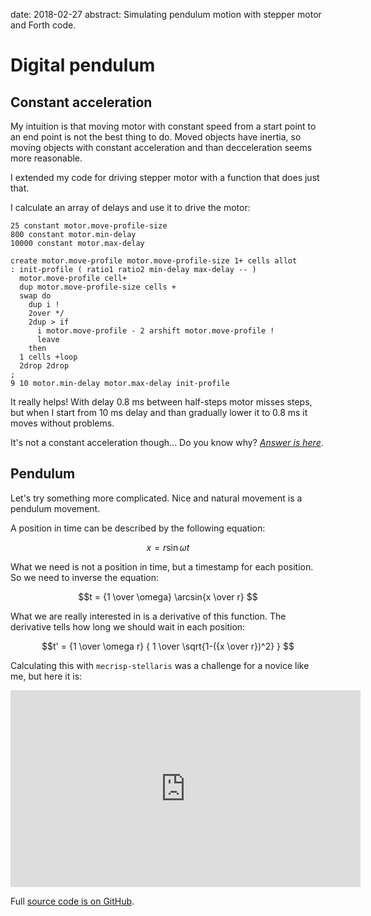 date: 2018-02-27
abstract: Simulating pendulum motion with stepper motor and Forth code.

# Digital pendulum
## Constant acceleration

My intuition is that moving motor with constant speed from a start point to
an end point is not the best thing to do. Moved objects have inertia, so
moving objects with constant acceleration and than decceleration seems more
reasonable.

I extended my code for driving stepper motor with a function that does
just that.

I calculate an array of delays and use it to drive the motor:

```forth
25 constant motor.move-profile-size
800 constant motor.min-delay
10000 constant motor.max-delay

create motor.move-profile motor.move-profile-size 1+ cells allot
: init-profile ( ratio1 ratio2 min-delay max-delay -- )
  motor.move-profile cell+
  dup motor.move-profile-size cells +
  swap do
    dup i !
    2over */
    2dup > if
      i motor.move-profile - 2 arshift motor.move-profile !
      leave
    then
  1 cells +loop
  2drop 2drop
;
9 10 motor.min-delay motor.max-delay init-profile
```

It really helps! With delay 0.8 ms between half-steps motor misses steps,
but when I start from 10 ms delay and than gradually lower it to 0.8 ms
it moves without problems.

It's not a constant acceleration though... Do you know why?
[*Answer is here*](004-Constant-acceleration-revisited).

## Pendulum
Let's try something more complicated. Nice and natural movement is a pendulum movement.

A position in time can be described by the following equation:

$$x = r \sin{\omega t}$$

What we need is not a position in time, but a timestamp for each position. So we need to inverse the equation:

$$t = {1 \over \omega} \arcsin{x \over r} $$

What we are really interested in is a derivative of this function. The derivative tells how long we should wait in each position:

$$t' = {1 \over \omega r} { 1 \over \sqrt{1-({x \over r})^2} } $$

Calculating this with `mecrisp-stellaris` was a challenge for a novice like me, but here it is:

<iframe width="560" height="315" src="https://www.youtube.com/embed/tZ4Z8J8wuLw?rel=0" frameborder="0" allow="autoplay; encrypted-media" allowfullscreen></iframe>

Full [source code is on GitHub](https://github.com/tocisz/forthplay/blob/master/stepper/pendulum.fs).
